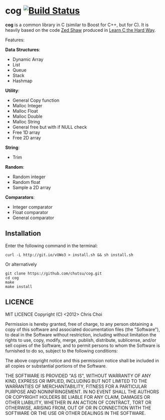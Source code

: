 # cog [![Build Status](https://travis-ci.org/chutsu/cog.png)][1]
**cog** is a common library in C (similar to Boost for C++, but for C). It is
heavily based on the code [Zed Shaw][2] produced in [Learn C the Hard Way][3].

Features:

**Data Structures**:
- Dynamic Array
- List
- Queue
- Stack
- Hashmap

**Utility**:
- General Copy function
- Malloc Integer
- Malloc Float
- Malloc Double
- Malloc String
- General free but with if NULL check
- Free 1D array
- Free 2D array

**String**:
- Trim

**Random**:
- Random integer
- Random float
- Sample a 2D array

**Comparators**:
- Integer comparator
- Float comparator
- General comparator


## Installation
Enter the following command in the terminal:


    curl -L http://git.io/vUWo3 > install.sh && sh install.sh


Or alternatively


    git clone https://github.com/chutsu/cog.git
    cd cog
    make
    make install


## LICENCE
MIT LICENCE Copyright (C) <2012> Chris Choi

Permission is hereby granted, free of charge, to any person obtaining a copy of
this software and associated documentation files (the "Software"), to deal in
the Software without restriction, including without limitation the rights to
use, copy, modify, merge, publish, distribute, sublicense, and/or sell copies
of the Software, and to permit persons to whom the Software is furnished to do
so, subject to the following conditions:

The above copyright notice and this permission notice shall be included in all
copies or substantial portions of the Software.

THE SOFTWARE IS PROVIDED "AS IS", WITHOUT WARRANTY OF ANY KIND, EXPRESS OR
IMPLIED, INCLUDING BUT NOT LIMITED TO THE WARRANTIES OF MERCHANTABILITY,
FITNESS FOR A PARTICULAR PURPOSE AND NONINFRINGEMENT. IN NO EVENT SHALL THE
AUTHORS OR COPYRIGHT HOLDERS BE LIABLE FOR ANY CLAIM, DAMAGES OR OTHER
LIABILITY, WHETHER IN AN ACTION OF CONTRACT, TORT OR OTHERWISE, ARISING FROM,
OUT OF OR IN CONNECTION WITH THE SOFTWARE OR THE USE OR OTHER DEALINGS IN THE
SOFTWARE.

[1]: https://travis-ci.org/chutsu/cog
[2]: http://en.wikipedia.org/wiki/Zed_Shaw
[3]: http://c.learncodethehardway.org/book/
